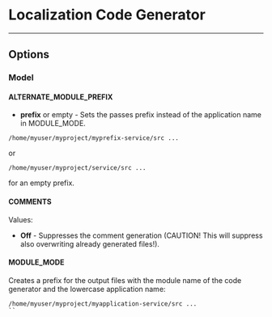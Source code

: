 # Localization Code Generator
---

## Options

### Model

#### ALTERNATE_MODULE_PREFIX

* **prefix** or empty - Sets the passes prefix instead of the application name in MODULE_MODE.

```
/home/myuser/myproject/myprefix-service/src ...
```
or
```
/home/myuser/myproject/service/src ...
```
for an empty prefix.

#### COMMENTS

Values:
* **Off** - Suppresses the comment generation (CAUTION! This will suppress also overwriting already generated files!).

#### MODULE_MODE

Creates a prefix for the output files with the module name of the code generator and the lowercase application name:

```
/home/myuser/myproject/myapplication-service/src ...
``